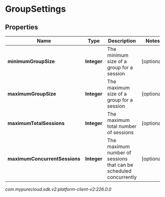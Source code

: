 # GroupSettings


## Properties

| Name | Type | Description | Notes |
| ------------ | ------------- | ------------- | ------------- |
| **minimumGroupSize** | **Integer** | The minimum size of a group for a session |  [optional] |
| **maximumGroupSize** | **Integer** | The maximum size of a group for a session |  [optional] |
| **maximumTotalSessions** | **Integer** | The maximum total number of sessions |  [optional] |
| **maximumConcurrentSessions** | **Integer** | The maximum number of sessions that can be scheduled concurrently |  [optional] |




_com.mypurecloud.sdk.v2:platform-client-v2:226.0.0_
